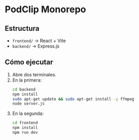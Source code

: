# PodClip Monorepo

## Estructura

- `frontend/` → React + Vite
- `backend/` → Express.js

## Cómo ejecutar

1. Abre dos terminales.
2. En la primera:
   ```bash
   cd backend
   npm install
   sudo apt-get update && sudo apt-get install -y ffmpeg
   node server.js
   ```
3. En la segunda:
   ```bash
   cd frontend
   npm install
   npm run dev
   ```
